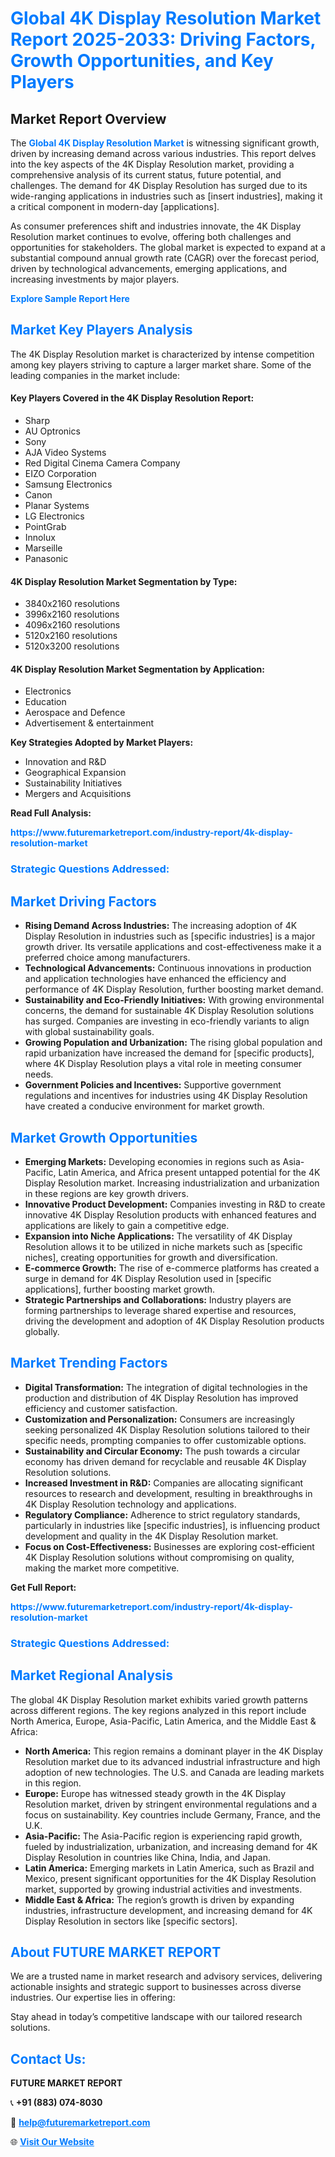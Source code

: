 <h1 style="color: #007BFF;">Global 4K Display Resolution Market Report 2025-2033: Driving Factors, Growth Opportunities, and Key Players</h1>

<section id="overview">
<h2>Market Report Overview</h2>
<p>The <a href="https://www.futuremarketreport.com/industry-report/4k-display-resolution-market" style="color: #007BFF; text-decoration: none;"><strong>Global 4K Display Resolution Market</strong></a> is witnessing significant growth, driven by increasing demand across various industries. This report delves into the key aspects of the 4K Display Resolution market, providing a comprehensive analysis of its current status, future potential, and challenges. The demand for 4K Display Resolution has surged due to its wide-ranging applications in industries such as [insert industries], making it a critical component in modern-day [applications].</p>
<p>As consumer preferences shift and industries innovate, the 4K Display Resolution market continues to evolve, offering both challenges and opportunities for stakeholders. The global market is expected to expand at a substantial compound annual growth rate (CAGR) over the forecast period, driven by technological advancements, emerging applications, and increasing investments by major players.</p>
</section>

<section id="overview">
<p><a href="https://www.futuremarketreport.com/request-sample/reportId=103249" style="color: #007BFF; text-decoration: none;"><strong>Explore Sample Report Here</strong></a></p>
</section>

<section id="key-players">
<h2 style="color: #007BFF;">Market Key Players Analysis</h2>
<p>The 4K Display Resolution market is characterized by intense competition among key players striving to capture a larger market share. Some of the leading companies in the market include:</p>
<h4>Key Players Covered in the 4K Display Resolution Report:</h4>
<ul><li>Sharp</li><li>AU Optronics</li><li>Sony</li><li>AJA Video Systems</li><li>Red Digital Cinema Camera Company</li><li>EIZO Corporation</li><li>Samsung Electronics</li><li>Canon</li><li>Planar Systems</li><li>LG Electronics</li><li>PointGrab</li><li>Innolux</li><li>Marseille</li><li>Panasonic</li></ul>
<h4>4K Display Resolution Market Segmentation by Type:</h4>
<ul><li>3840x2160 resolutions</li><li>3996x2160 resolutions</li><li>4096x2160 resolutions</li><li>5120x2160 resolutions</li><li>5120x3200 resolutions</li></ul>

<h4>4K Display Resolution Market Segmentation by Application:</h4>
<ul><li>Electronics</li><li>Education</li><li>Aerospace and Defence</li><li>Advertisement &amp; entertainment</li></ul>
<p><strong>Key Strategies Adopted by Market Players:</strong></p>
<ul>
<li>Innovation and R&D</li>
<li>Geographical Expansion</li>
<li>Sustainability Initiatives</li>
<li>Mergers and Acquisitions</li>
</ul>
</section>

<section>
<p><strong>Read Full Analysis: </strong></p><a href="https://www.futuremarketreport.com/industry-report/4k-display-resolution-market" style="color: #007BFF; text-decoration: none;"><strong>https://www.futuremarketreport.com/industry-report/4k-display-resolution-market</strong></a>
<h3 style="color: #007BFF;">Strategic Questions Addressed:</h3>
</section>

<section id="driving-factors">
<h2 style="color: #007BFF;">Market Driving Factors</h2>
<ul>
<li><strong>Rising Demand Across Industries:</strong> The increasing adoption of 4K Display Resolution in industries such as [specific industries] is a major growth driver. Its versatile applications and cost-effectiveness make it a preferred choice among manufacturers.</li>
<li><strong>Technological Advancements:</strong> Continuous innovations in production and application technologies have enhanced the efficiency and performance of 4K Display Resolution, further boosting market demand.</li>
<li><strong>Sustainability and Eco-Friendly Initiatives:</strong> With growing environmental concerns, the demand for sustainable 4K Display Resolution solutions has surged. Companies are investing in eco-friendly variants to align with global sustainability goals.</li>
<li><strong>Growing Population and Urbanization:</strong> The rising global population and rapid urbanization have increased the demand for [specific products], where 4K Display Resolution plays a vital role in meeting consumer needs.</li>
<li><strong>Government Policies and Incentives:</strong> Supportive government regulations and incentives for industries using 4K Display Resolution have created a conducive environment for market growth.</li>
</ul>
</section>

<section id="growth-opportunities">
<h2 style="color: #007BFF;">Market Growth Opportunities</h2>
<ul>
<li><strong>Emerging Markets:</strong> Developing economies in regions such as Asia-Pacific, Latin America, and Africa present untapped potential for the 4K Display Resolution market. Increasing industrialization and urbanization in these regions are key growth drivers.</li>
<li><strong>Innovative Product Development:</strong> Companies investing in R&D to create innovative 4K Display Resolution products with enhanced features and applications are likely to gain a competitive edge.</li>
<li><strong>Expansion into Niche Applications:</strong> The versatility of 4K Display Resolution allows it to be utilized in niche markets such as [specific niches], creating opportunities for growth and diversification.</li>
<li><strong>E-commerce Growth:</strong> The rise of e-commerce platforms has created a surge in demand for 4K Display Resolution used in [specific applications], further boosting market growth.</li>
<li><strong>Strategic Partnerships and Collaborations:</strong> Industry players are forming partnerships to leverage shared expertise and resources, driving the development and adoption of 4K Display Resolution products globally.</li>
</ul>
</section>

<section id="trending-factors">
<h2 style="color: #007BFF;">Market Trending Factors</h2>
<ul>
<li><strong>Digital Transformation:</strong> The integration of digital technologies in the production and distribution of 4K Display Resolution has improved efficiency and customer satisfaction.</li>
<li><strong>Customization and Personalization:</strong> Consumers are increasingly seeking personalized 4K Display Resolution solutions tailored to their specific needs, prompting companies to offer customizable options.</li>
<li><strong>Sustainability and Circular Economy:</strong> The push towards a circular economy has driven demand for recyclable and reusable 4K Display Resolution solutions.</li>
<li><strong>Increased Investment in R&D:</strong> Companies are allocating significant resources to research and development, resulting in breakthroughs in 4K Display Resolution technology and applications.</li>
<li><strong>Regulatory Compliance:</strong> Adherence to strict regulatory standards, particularly in industries like [specific industries], is influencing product development and quality in the 4K Display Resolution market.</li>
<li><strong>Focus on Cost-Effectiveness:</strong> Businesses are exploring cost-efficient 4K Display Resolution solutions without compromising on quality, making the market more competitive.</li>
</ul>
</section>

<section>
<p><strong>Get Full Report: </strong></p><a href="https://www.futuremarketreport.com/industry-report/4k-display-resolution-market" style="color: #007BFF; text-decoration: none;"><strong>https://www.futuremarketreport.com/industry-report/4k-display-resolution-market</strong></a>
<h3 style="color: #007BFF;">Strategic Questions Addressed:</h3>
</section>


<section id="regional-analysis">
<h2 style="color: #007BFF;">Market Regional Analysis</h2>
<p>The global 4K Display Resolution market exhibits varied growth patterns across different regions. The key regions analyzed in this report include North America, Europe, Asia-Pacific, Latin America, and the Middle East & Africa:</p>
<ul>
<li><strong>North America:</strong> This region remains a dominant player in the 4K Display Resolution market due to its advanced industrial infrastructure and high adoption of new technologies. The U.S. and Canada are leading markets in this region.</li>
<li><strong>Europe:</strong> Europe has witnessed steady growth in the 4K Display Resolution market, driven by stringent environmental regulations and a focus on sustainability. Key countries include Germany, France, and the U.K.</li>
<li><strong>Asia-Pacific:</strong> The Asia-Pacific region is experiencing rapid growth, fueled by industrialization, urbanization, and increasing demand for 4K Display Resolution in countries like China, India, and Japan.</li>
<li><strong>Latin America:</strong> Emerging markets in Latin America, such as Brazil and Mexico, present significant opportunities for the 4K Display Resolution market, supported by growing industrial activities and investments.</li>
<li><strong>Middle East & Africa:</strong> The region’s growth is driven by expanding industries, infrastructure development, and increasing demand for 4K Display Resolution in sectors like [specific sectors].</li>
</ul>
</section>

<footer>
<h2 style="color: #007BFF;">About FUTURE MARKET REPORT</h2>
<p>We are a trusted name in market research and advisory services, delivering actionable insights and strategic support to businesses across diverse industries. Our expertise lies in offering:</p>

<p>Stay ahead in today’s competitive landscape with our tailored research solutions.</p>

<h2 style="color: #007BFF;">Contact Us:</h2>
<p><strong>FUTURE MARKET REPORT</strong></p>
<p>📞 <strong>+91 (883) 074-8030</strong></p>
<p>📧 <strong><a href="mailto:help@futuremarketreport.com" style="color: #007BFF;">help@futuremarketreport.com</a></strong></p>
<p>🌐 <strong><a href="https://www.futuremarketreport.com/" style="color: #007BFF;">Visit Our Website</a></strong></p>
</footer>